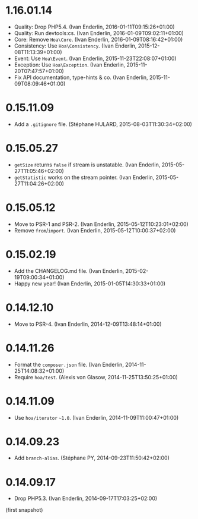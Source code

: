 # 1.16.01.14

  * Quality: Drop PHP5.4. (Ivan Enderlin, 2016-01-11T09:15:26+01:00)
  * Quality: Run devtools:cs. (Ivan Enderlin, 2016-01-09T09:02:11+01:00)
  * Core: Remove `Hoa\Core`. (Ivan Enderlin, 2016-01-09T08:16:42+01:00)
  * Consistency: Use `Hoa\Consistency`. (Ivan Enderlin, 2015-12-08T11:13:39+01:00)
  * Event: Use `Hoa\Event`. (Ivan Enderlin, 2015-11-23T22:08:07+01:00)
  * Exception: Use `Hoa\Exception`. (Ivan Enderlin, 2015-11-20T07:47:57+01:00)
  * Fix API documentation, type-hints & co. (Ivan Enderlin, 2015-11-09T08:09:46+01:00)

# 0.15.11.09

  * Add a `.gitignore` file. (Stéphane HULARD, 2015-08-03T11:30:34+02:00)

# 0.15.05.27

  * `getSize` returns `false` if stream is unstatable. (Ivan Enderlin, 2015-05-27T11:05:46+02:00)
  * `getStatistic` works on the stream pointer. (Ivan Enderlin, 2015-05-27T11:04:26+02:00)

# 0.15.05.12

  * Move to PSR-1 and PSR-2. (Ivan Enderlin, 2015-05-12T10:23:01+02:00)
  * Remove `from`/`import`. (Ivan Enderlin, 2015-05-12T10:00:37+02:00)

# 0.15.02.19

  * Add the CHANGELOG.md file. (Ivan Enderlin, 2015-02-19T09:00:34+01:00)
  * Happy new year! (Ivan Enderlin, 2015-01-05T14:30:33+01:00)

# 0.14.12.10

  * Move to PSR-4. (Ivan Enderlin, 2014-12-09T13:48:14+01:00)

# 0.14.11.26

  * Format the `composer.json` file. (Ivan Enderlin, 2014-11-25T14:08:32+01:00)
  * Require `hoa/test`. (Alexis von Glasow, 2014-11-25T13:50:25+01:00)

# 0.14.11.09

  * Use `hoa/iterator` `~1.0`. (Ivan Enderlin, 2014-11-09T11:00:47+01:00)

# 0.14.09.23

  * Add `branch-alias`. (Stéphane PY, 2014-09-23T11:50:42+02:00)

# 0.14.09.17

  * Drop PHP5.3. (Ivan Enderlin, 2014-09-17T17:03:25+02:00)

(first snapshot)
